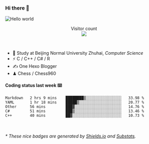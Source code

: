 ### Hi there 👋


<img src="https://raw.githubusercontent.com/sagar-viradiya/sagar-viradiya/master/resources/banner.png" alt="Hello world">
<p align="center"> 
  Visitor count<br/>
  <img src="https://profile-counter.glitch.me/youszoe/count.svg" />
</p>

<br/>


- 🍻  Study at Beijing Normal University Zhuhai, _Computer Science_
- ⚡  C / C++ / C# / R
- ✍️  One Hexo Blogger
- ♟  Chess / Chess960 


#### Coding status last week ⌨️

<!--START_SECTION:waka-->
```text
Markdown   2 hrs 9 mins    ████████▒░░░░░░░░░░░░░░░░   33.98 % 
YAML       1 hr 18 mins    █████▒░░░░░░░░░░░░░░░░░░░   20.77 % 
Other      56 mins         ███▓░░░░░░░░░░░░░░░░░░░░░   14.76 % 
C#         51 mins         ███▒░░░░░░░░░░░░░░░░░░░░░   13.46 % 
C++        40 mins         ██▓░░░░░░░░░░░░░░░░░░░░░░   10.73 % 
```
<!--END_SECTION:waka-->

<br/>
<center><img src="http://ghchart.rshah.org/409ba5/yousazoe" alt="" /></center>


<h6>* These nice badges are generated by <a href="https://shields.io/">Shields.io</a> and <a href="https://github.com/spencerwooo/Substats">Substats</a>.</h6>
